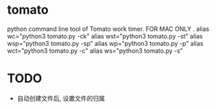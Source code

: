# tomato
python command line tool of Tomato work timer. FOR MAC ONLY .
alias wc="python3 tomato.py -ck"
alias wst="python3 tomato.py -st"
alias wsp="python3 tomato.py -sp"
alias wp="python3 tomato.py -p"
alias wct="python3 tomato.py -c"
alias ws="python3 tomato.py -s"


# TODO
* 自动创建文件后, 设置文件的归属
